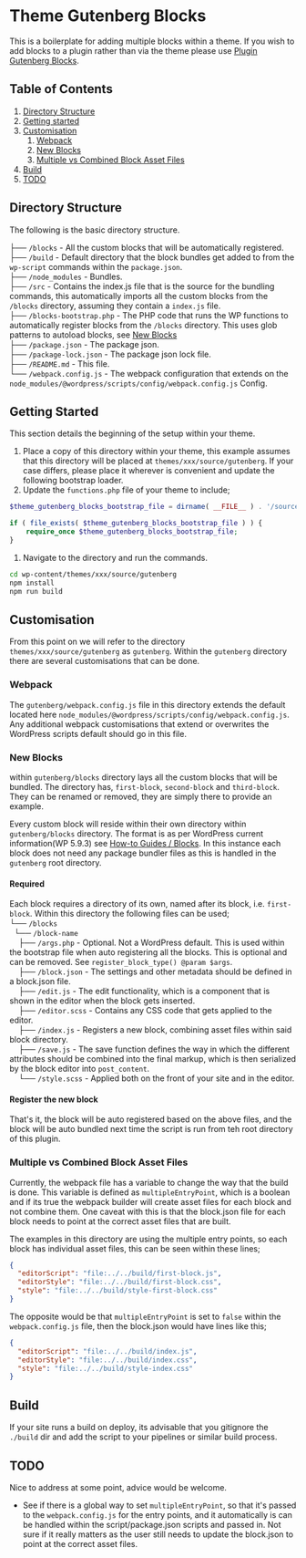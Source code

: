 # Theme Gutenberg Blocks

This is a boilerplate for adding multiple blocks within a theme. If you wish to add blocks to a plugin rather
than via the theme please use [Plugin Gutenberg Blocks](https://github.com/anthonythorne/plugin-gutenberg-blocks).

## Table of Contents

1. [Directory Structure](#directory-structure)
1. [Getting started](#getting-started)
1. [Customisation](#customisation)
    1. [Webpack](#customisation-webpack)
    1. [New Blocks](#customisation-new-blocks)
    1. [Multiple vs Combined Block Asset Files](#customisation-multiplevs-vs-combined-block-asset-files)
1. [Build](#build)
1. [TODO](#todo)


## <a id="directory-structure">Directory Structure</a>

The following is the basic directory structure.

├── `/blocks` - All the custom blocks that will be automatically registered.<br />
├── `/build` - Default directory that the block bundles get added to from the `wp-script` commands within the
`package.json`.<br />
├── `/node_modules` - Bundles.<br />
├── `/src` - Contains the index.js file that is the source for the bundling commands, this automatically imports all the
  custom blocks from the `/blocks` directory, assuming they contain a `index.js` file.<br />
├── `/blocks-bootstrap.php` - The PHP code that runs the WP functions to automatically register blocks from the `/blocks`
  directory. This uses glob patterns to autoload blocks, see [New Blocks](#customisation-new-blocks)<br />
├── `/package.json` - The package json.<br />
├── `/package-lock.json` - The package json lock file.<br />
├── `/README.md` - This file.<br />
└── `/webpack.config.js` - The webpack configuration that extends on the
`node_modules/@wordpress/scripts/config/webpack.config.js` Config.<br />


## <a id="getting-started">Getting Started</a>

This section details the beginning of the setup within your theme.

1. Place a copy of this directory within your theme, this example assumes that this directory will be placed
   at `themes/xxx/source/gutenberg`. If your case differs, please place it wherever is convenient and update the
   following bootstrap loader.
1. Update the `functions.php` file of your theme to include;

```php
$theme_gutenberg_blocks_bootstrap_file = dirname( __FILE__ ) . '/source/gutenberg/blocks-bootstrap.php';

if ( file_exists( $theme_gutenberg_blocks_bootstrap_file ) ) {
    require_once $theme_gutenberg_blocks_bootstrap_file;
}
```

1. Navigate to the directory and run the commands.

```bash
cd wp-content/themes/xxx/source/gutenberg
npm install
npm run build
```

## <a id="customisation">Customisation</a>

From this point on we will refer to the directory `themes/xxx/source/gutenberg` as `gutenberg`. Within the `gutenberg`
directory there are several customisations that can be done.


### <a id="customisation-webpack">Webpack</a>

The `gutenberg/webpack.config.js` file in this directory extends the default located here
`node_modules/@wordpress/scripts/config/webpack.config.js`. Any additional webpack customisations that extend or overwrites the
WordPress scripts default should go in this file.


### <a id="customisation-new-blocks">New Blocks</a>

within `gutenberg/blocks` directory lays all the custom blocks that will be bundled. The directory has,
`first-block`, `second-block` and `third-block`. They can be renamed or removed, they are simply there to provide an example.

Every custom block will reside within their own directory within `gutenberg/blocks` directory. The format is as per
WordPress current information(WP 5.9.3) see
[How-to Guides / Blocks](https://developer.wordpress.org/block-editor/how-to-guides/block-tutorial/). In this instance
each block does not need any package bundler files as this is handled in the `gutenberg` root directory.


#### Required
Each block requires a directory of its own, named after its block, i.e. `first-block`. Within this directory the following
files can be used;<br />
└── `/blocks`<br />
&nbsp;&nbsp;└── `/block-name`<br />
&nbsp;&nbsp;&nbsp;&nbsp;├── `/args.php` - Optional. Not a WordPress default. This is used within the bootstrap file
when auto registering all the blocks. This is optional and can be removed. See `register_block_type() @param $args`.<br />
&nbsp;&nbsp;&nbsp;&nbsp;├── `/block.json` - The settings and other metadata should be defined in a block.json file.<br />
&nbsp;&nbsp;&nbsp;&nbsp;├── `/edit.js` - The edit functionality, which is a component that is shown in the editor when the
block gets inserted.<br />
&nbsp;&nbsp;&nbsp;&nbsp;├── `/editor.scss` - Contains any CSS code that gets applied to the editor.<br />
&nbsp;&nbsp;&nbsp;&nbsp;├── `/index.js` - Registers a new block, combining asset files within said block directory.<br />
&nbsp;&nbsp;&nbsp;&nbsp;├── `/save.js` - The save function defines the way in which the different attributes should be
combined into the final markup, which is then serialized by the block editor into `post_content`.<br />
&nbsp;&nbsp;&nbsp;&nbsp;└── `/style.scss` - Applied both on the front of your site and in the editor.<br />


#### Register the new block
That's it, the block will be auto registered based on the above files, and the block will be auto
bundled next time the script is run from teh root directory of this plugin.


### <a id="customisation-multiplevs-vs-combined-block-asset-files">Multiple vs Combined Block Asset Files</a>

Currently, the webpack file has a variable to change the way that the build is done. This variable is defined as `multipleEntryPoint`,
which is a boolean and if its true the webpack builder will create asset files for each block and not combine them.
One caveat with this is that the block.json file for each block needs to point at the correct asset files that are built.

The examples in this directory are using the multiple entry points, so each block has individual asset files, this can be
seen within these lines;
```json
{
  "editorScript": "file:../../build/first-block.js",
  "editorStyle": "file:../../build/first-block.css",
  "style": "file:../../build/style-first-block.css"
}
```

The opposite would be that `multipleEntryPoint` is set to `false` within the `webpack.config.js` file, then the
block.json would have lines like this;
```json
{
  "editorScript": "file:../../build/index.js",
  "editorStyle": "file:../../build/index.css",
  "style": "file:../../build/style-index.css"
}
```

## <a id="build">Build</a>
If your site runs a build on deploy, its advisable that you gitignore the `./build` dir and add the script to your
pipelines or similar build process.


## <a id="todo">TODO</a>
Nice to address at some point, advice would be welcome.

* See if there is a global way to set `multipleEntryPoint`, so that it's passed to the `webpack.config.js` for the
  entry points, and it automatically is can be handled within the script/package.json scripts and passed in. Not
  sure if it really matters as the user still needs to update the block.json to point at the correct asset files.